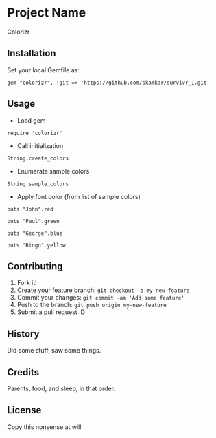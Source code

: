 # Project Name

Colorizr

## Installation

Set your local Gemfile as:

``gem "colorizr", :git => 'https://github.com/skamkar/survivr_1.git'``

## Usage

- Load gem

``require 'colorizr'``

- Call initialization 

``String.create_colors``

- Enumerate sample colors

``String.sample_colors``

- Apply font color (from list of sample colors)

``puts "John".red``

``puts "Paul".green``

``puts "George".blue``

``puts "Ringo".yellow``

## Contributing

1. Fork it!
2. Create your feature branch: `git checkout -b my-new-feature`
3. Commit your changes: `git commit -am 'Add some feature'`
4. Push to the branch: `git push origin my-new-feature`
5. Submit a pull request :D

## History

Did some stuff, saw some things.

## Credits

Parents, food, and sleep, in that order.

## License

Copy this nonsense at will

